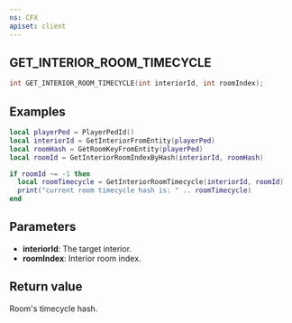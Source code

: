```yaml
---
ns: CFX
apiset: client
---
```

## GET_INTERIOR_ROOM_TIMECYCLE

```c
int GET_INTERIOR_ROOM_TIMECYCLE(int interiorId, int roomIndex);
```

## Examples

```lua
local playerPed = PlayerPedId()
local interiorId = GetInteriorFromEntity(playerPed)
local roomHash = GetRoomKeyFromEntity(playerPed)
local roomId = GetInteriorRoomIndexByHash(interiorId, roomHash)

if roomId ~= -1 then
  local roomTimecycle = GetInteriorRoomTimecycle(interiorId, roomId)
  print("current room timecycle hash is: " .. roomTimecycle)
end
```

## Parameters
* **interiorId**: The target interior.
* **roomIndex**: Interior room index.

## Return value
Room's timecycle hash.
